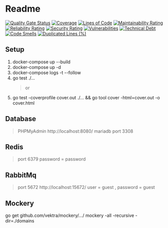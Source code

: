 # Readme

[![Quality Gate Status](https://sonarcloud.io/api/project_badges/measure?project=aofiee_golang-clean-architecture&metric=alert_status)](https://sonarcloud.io/dashboard?id=aofiee_golang-clean-architecture)
[![Coverage](https://sonarcloud.io/api/project_badges/measure?project=aofiee_golang-clean-architecture&metric=coverage)](https://sonarcloud.io/dashboard?id=aofiee_golang-clean-architecture)
[![Lines of Code](https://sonarcloud.io/api/project_badges/measure?project=aofiee_golang-clean-architecture&metric=ncloc)](https://sonarcloud.io/dashboard?id=aofiee_golang-clean-architecture)
[![Maintainability Rating](https://sonarcloud.io/api/project_badges/measure?project=aofiee_golang-clean-architecture&metric=sqale_rating)](https://sonarcloud.io/dashboard?id=aofiee_golang-clean-architecture)
[![Reliability Rating](https://sonarcloud.io/api/project_badges/measure?project=aofiee_golang-clean-architecture&metric=reliability_rating)](https://sonarcloud.io/dashboard?id=aofiee_golang-clean-architecture)
[![Security Rating](https://sonarcloud.io/api/project_badges/measure?project=aofiee_golang-clean-architecture&metric=security_rating)](https://sonarcloud.io/dashboard?id=aofiee_golang-clean-architecture)
[![Vulnerabilities](https://sonarcloud.io/api/project_badges/measure?project=aofiee_golang-clean-architecture&metric=vulnerabilities)](https://sonarcloud.io/dashboard?id=aofiee_golang-clean-architecture)
[![Technical Debt](https://sonarcloud.io/api/project_badges/measure?project=aofiee_golang-clean-architecture&metric=sqale_index)](https://sonarcloud.io/dashboard?id=aofiee_golang-clean-architecture)
[![Code Smells](https://sonarcloud.io/api/project_badges/measure?project=aofiee_golang-clean-architecture&metric=code_smells)](https://sonarcloud.io/dashboard?id=aofiee_golang-clean-architecture)
[![Duplicated Lines (%)](https://sonarcloud.io/api/project_badges/measure?project=aofiee_golang-clean-architecture&metric=duplicated_lines_density)](https://sonarcloud.io/dashboard?id=aofiee_golang-clean-architecture)

## Setup

1. docker-compose up --build
2. docker-compose up -d
3. docker-compose logs -t --follow
4. go test ./...
   > or
5. go test -coverprofile cover.out ./... && go tool cover -html=cover.out -o cover.html

## Database

> PHPMyAdmin http://localhost:8080/
> mariadb port 3308

## Redis

> port 6379
> password = password

## RabbitMq

> port 5672
> http://localhost:15672/
> user = guest , password = guest

## Mockery

go get github.com/vektra/mockery/.../
mockery -all -recursive -dir=./domains
